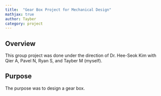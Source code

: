 ```yaml
---
title:  "Gear Box Project for Mechanical Design"
mathjax: true
author: Tayber
category: project
---
```


## Overview

This group project was done under the direction of Dr. Hee-Seok Kim with Qier A, Pavel N, Ryan S, and Tayber M (myself).

## Purpose

The purpose was to design a gear box.
